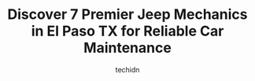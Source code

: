 ---
layout: ampstory
image: https://images.unsplash.com/photo-1630381796593-6b72c570dc43?ixlib=rb-4.0.3&ixid=MnwxMjA3fDB8MHxwaG90by1wYWdlfHx8fGVufDB8fHx8&auto=format&fit=crop&w=640&h=853&q=80
author: techidn
featured: false
description: Searching for the finest Jeep Mechanic in El Paso TX, USA? Look no further than the 7 best Jeep Mechanic in the area, where youll find a team of highly qualified professionals ready to hand
title: Discover 7 Premier Jeep Mechanics in El Paso TX for Reliable Car Maintenance
cover:
   title: Discover 7 Premier Jeep Mechanics in El Paso TX for Reliable Car Maintenance
   subtitle: Rickpate
   background: https://images.unsplash.com/photo-1630381796593-6b72c570dc43?ixlib=rb-4.0.3&ixid=MnwxMjA3fDB8MHxwaG90by1wYWdlfHx8fGVufDB8fHx8&auto=format&fit=crop&w=640&h=853&q=80

pages: 
 - layout: thirds
   top: <h1>#1 4 Wheel Parts-Off Road Truck & Jeep 4x4 Parts</h1>
   bottom: "<p>The employees at 4WP were very friendly and very helpful, really know about trucks/suspensions/accessories and not just recommending to sell.I wanted an aggressive mea</p>"
   background: https://www.knot35.com/toplist/wp-content/uploads/2023/06/best-jeep-mechanic-1-in-el-paso-tx-1685834688.jpeg
   backgroundblur: true
 - layout: thirds
   top: <h1>#2 Jays Automotive - Alameda</h1>
   bottom: "<p>7383 Alameda Ave, El Paso, TX 79915, United States</p>"
   background: https://www.knot35.com/toplist/wp-content/uploads/2023/06/best-jeep-mechanic-2-in-el-paso-tx-1685834689.png
   cta:
      link: https://www.knot35.com/toplist/discover-7-premier-jeep-mechanics-in-el-paso-tx-for-reliable-car-maintenance/
      text: Discover 7 Premier Jeep Mechanics in El Paso TX for Reliable Car Maintenance
 - layout: thirds
   top: <h1>#3 Alpha Auto Center & Transmission</h1>
   bottom: "<p>10140 Montana Ave, El Paso, TX 79925, United States</p>"
   background: https://www.knot35.com/toplist/wp-content/uploads/2023/06/best-jeep-mechanic-3-in-el-paso-tx-1685834690.jpeg
   cta:
      link: https://www.knot35.com/toplist/discover-7-premier-jeep-mechanics-in-el-paso-tx-for-reliable-car-maintenance/
      text: Discover 7 Premier Jeep Mechanics in El Paso TX for Reliable Car Maintenance
 - layout: thirds
   top: <h1>#4 Top Techs Garage</h1>
   bottom: "<p>1370 George Dieter Dr, El Paso, TX 79936, United States</p>"
   background: https://images.unsplash.com/photo-1567095761054-7a02e69e5c43?ixlib=rb-4.0.3&ixid=MnwxMjA3fDB8MHxwaG90by1wYWdlfHx8fGVufDB8fHx8&auto=format&fit=crop&w=640&h=853&q=80
   cta:
      link: https://www.knot35.com/toplist/discover-7-premier-jeep-mechanics-in-el-paso-tx-for-reliable-car-maintenance/
      text: Discover 7 Premier Jeep Mechanics in El Paso TX for Reliable Car Maintenance
 - layout: thirds
   top: <h1>#5 Jerrys Automotive Repair & Tire Service Center</h1>
   bottom: "<p>9720 Dyer St, El Paso, TX 79924, United States</p>"
   background: https://images.unsplash.com/photo-1597773150796-e5c14ebecbf5?ixlib=rb-4.0.3&ixid=MnwxMjA3fDB8MHxwaG90by1wYWdlfHx8fGVufDB8fHx8&auto=format&fit=crop&w=640&h=853&q=80
   cta:
      link: https://www.knot35.com/toplist/discover-7-premier-jeep-mechanics-in-el-paso-tx-for-reliable-car-maintenance/
      text: Discover 7 Premier Jeep Mechanics in El Paso TX for Reliable Car Maintenance
 - layout: thirds
   top: <h1>#6 4 Wheel Center</h1>
   bottom: "<p>7210 Gtwy Blvd E, El Paso, TX 79915, United States</p>"
   background: https://images.unsplash.com/photo-1540457036297-448b6b99e91c?ixlib=rb-4.0.3&ixid=MnwxMjA3fDB8MHxwaG90by1wYWdlfHx8fGVufDB8fHx8&auto=format&fit=crop&w=640&h=853&q=80
   cta:
      link: https://www.knot35.com/toplist/discover-7-premier-jeep-mechanics-in-el-paso-tx-for-reliable-car-maintenance/
      text: Discover 7 Premier Jeep Mechanics in El Paso TX for Reliable Car Maintenance
 - layout: thirds
   top: <h1>#7 Alameda Auto Electric</h1>
   bottom: "<p>2322 Myrtle Ave, El Paso, TX 79901, United States</p>"
   background: https://images.unsplash.com/photo-1580610447943-1bfbef5efe07?ixlib=rb-4.0.3&ixid=MnwxMjA3fDB8MHxwaG90by1wYWdlfHx8fGVufDB8fHx8&auto=format&fit=crop&w=640&h=853&q=80
   cta:
      link: https://www.knot35.com/toplist/discover-7-premier-jeep-mechanics-in-el-paso-tx-for-reliable-car-maintenance/
      text: Discover 7 Premier Jeep Mechanics in El Paso TX for Reliable Car Maintenance
 - layout: thirds
   middle: Continue reading...
   background: https://images.unsplash.com/photo-1522441815192-d9f04eb0615c?ixlib=rb-4.0.3&ixid=MnwxMjA3fDB8MHxwaG90by1wYWdlfHx8fGVufDB8fHx8&auto=format&fit=crop&w=640&h=853&q=80
   cta:
      link: https://www.knot35.com/toplist/discover-7-premier-jeep-mechanics-in-el-paso-tx-for-reliable-car-maintenance/
      text: Discover 7 Premier Jeep Mechanics in El Paso TX for Reliable Car Maintenance
      
---